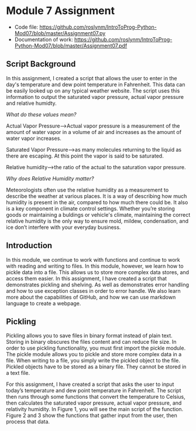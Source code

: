 # Module 7 Assignment
- Code file:
  https://github.com/roslynm/IntroToProg-Python-Mod07/blob/master/Assignment07.py
- Documentation of work:
  https://github.com/roslynm/IntroToProg-Python-Mod07/blob/master/Assignment07.pdf
  
## Script Background
In this assignment, I created a script that allows the user to enter in the day's temperature and dew point temperature in Fahrenheit. This data can be easily looked up on any typical weather website. The script uses this information to output the saturated vapor pressure, actual vapor pressure and relative humidty. 

*What do these values mean?*

Actual Vapor Pressure-->Actual vapor pressure is a measurement of the amount of water vapor in a volume of air and increases as the amount of water vapor increases.

Saturated Vapor Pressure-->as many molecules returning to the liquid as there are escaping. At this point the vapor is said to be saturated.

Relative humidity-->the ratio of the actual to the saturation vapor pressure.

*Why does Relative Humidity matter?*

Meteorologists often use the relative humidity as a measurement to describe the weather at various places. It is a way of describing how much humidity is present in the air, compared to how much there could be. It also is a key component in climate control settings. Whether you’re storing goods or maintaining a buldings or vehicle's climate, maintaining the correct relative humidity is the only way to ensure mold, mildew, condensation, and ice don’t interfere with your everyday business.

## Introduction
In this module, we continue to work with functions and continue to work with reading and writing to files. In this module, however, we learn how to pickle data into a file. This allows us to store more complex data stores, and access them easier. In this assignment, I have created a script that demonstrates pickling and shelving. As well as demonstrates error handling and how to use exception classes in order to error handle. We also learn more about the capabilities of GitHub, and how we can use markdown language to create a webpage. 

## Pickling
Pickling allows you to save files in binary format instead of plain text. Storing in binary obscures the files content and can reduce file size. In order to use pickling functionality, you must first import the pickle module. The pickle module allows you to pickle and store more complex data in a file. When writing to a file, you simply write the pickled object to the file. Pickled objects have to be stored as a binary file. They cannot be stored in a text file. 

For this assignment, I have created a script that asks the user to input today’s temperature and dew point temperature in Fahrenheit. The script then runs through some functions that convert the temperature to Celsius, then calculates the saturated vapor pressure, actual vapor pressure, and relativity humidity. In Figure 1, you will see the main script of the function. Figure 2 and 3 show the functions that gather input from the user, then process that data. 





